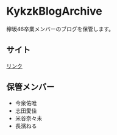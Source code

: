 KykzkBlogArchive
======================

欅坂46卒業メンバーのブログを保管します。

## サイト
[リンク](https://re-fort.net/KykzkBlogArchive/#/)

## 保管メンバー
* 今泉佑唯
* 志田愛佳
* 米谷奈々未
* 長濱ねる
